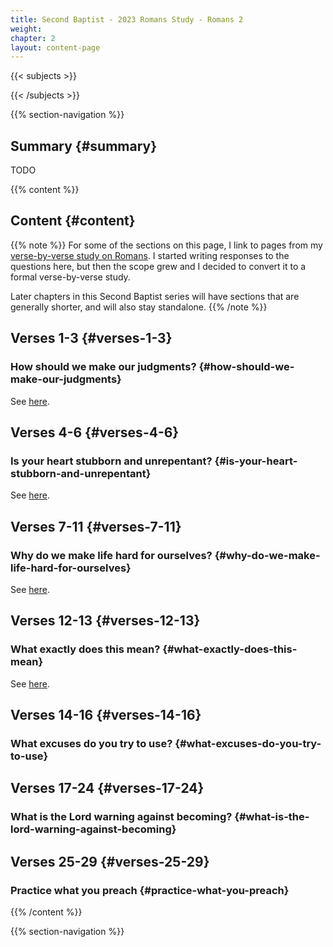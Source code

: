 ```yaml
---
title: Second Baptist - 2023 Romans Study - Romans 2
weight: 
chapter: 2
layout: content-page
---
```


{{< subjects >}}

{{< /subjects >}}

{{% section-navigation %}}

<!-- ## Video {#video}

{{% video
src=""

playlist=""

video=""

audio=""

slides="https://bibledocs.org/slides/"
%}} -->

## Summary {#summary}

TODO

<!-- ## Timestamps {#timestamps} -->

{{% content %}}

## Content {#content}

<!-- --- -->

{{% note %}}
For some of the sections on this page, I link to pages from my [verse-by-verse study on Romans](/verse-by-verse-studies/romans/). I started writing responses to the questions here, but then the scope grew and I decided to convert it to a formal verse-by-verse study.

Later chapters in this Second Baptist series will have sections that are generally shorter, and will also stay standalone.
{{% /note %}}

## Verses 1-3 {#verses-1-3}

### How should we make our judgments? {#how-should-we-make-our-judgments}

See [here](/verse-by-verse-studies/romans/romans-2/romans-2-1-3-how-should-we-make-our-judgments/).

## Verses 4-6 {#verses-4-6}

### Is your heart stubborn and unrepentant? {#is-your-heart-stubborn-and-unrepentant}

See [here](/verse-by-verse-studies/romans/romans-2/romans-2-5-6-others-aside-is-your-heart-stubborn-and-unrepentant/).

## Verses 7-11 {#verses-7-11}

### Why do we make life hard for ourselves? {#why-do-we-make-life-hard-for-ourselves}

See [here](/verse-by-verse-studies/romans/romans-2/romans-2-7-11-why-do-we-make-life-hard-for-ourselves-when-the-decision-is-so-clear/).

## Verses 12-13 {#verses-12-13}

### What exactly does this mean? {#what-exactly-does-this-mean}

See [here](/verse-by-verse-studies/romans/romans-2/romans-2-12-16-wait-are-gentiles-held-to-looser-standards-and-excused-due-to-their-ignorance-of-the-law/).

## Verses 14-16 {#verses-14-16}

### What excuses do you try to use? {#what-excuses-do-you-try-to-use}

## Verses 17-24 {#verses-17-24}

### What is the Lord warning against becoming? {#what-is-the-lord-warning-against-becoming}

## Verses 25-29 {#verses-25-29}

### Practice what you preach {#practice-what-you-preach}

{{% /content %}}


<!-- {{% transcript %}}

## Video/audio transcript {#video-audio-transcript}



{{% /transcript %}} -->

{{% section-navigation %}}